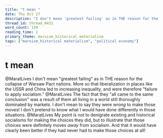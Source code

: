 ```yaml
---
title: "t mean "
date: Thu Oct 27
description: "I don't mean 'greatest failing' as in THE reason for the collapse of Warsaw Pact nations."
thread_id: thread_0431
word_count: 139
reading_time: 1
primary_theme: marxism_historical materialism
tags: ["marxism_historical materialism", "political economy"]
---
```


# t mean 

@MaratLives I don't mean "greatest failing" as in THE reason for the collapse of Warsaw Pact nations. More so that liberalization in places like the USSR and China led to increasing inequality, and were therefore "failure to apply socialism." @MaratLives The fact that they "all came to the same conclusion" was a result of them all living in a world still thoroughly dominated by markets. I don't mean to say they were *wrong* to make those moves! I don't pretend to know what I would have done differently in those situations. @MaratLives My point is not to denigrate existing and historical socialisms for making the choices they did, but to illustrate that those choices were definitely moves *away* from socialism. And that it would have clearly been better if they had never had to make those choices at all!